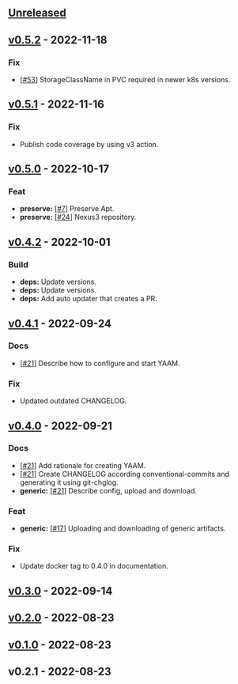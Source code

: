 <a name="unreleased"></a>
## [Unreleased]


<a name="v0.5.2"></a>
## [v0.5.2] - 2022-11-18
### Fix
- [[#53](https://github.com/030/yaam/issues/53)] StorageClassName in PVC required in newer k8s versions.


<a name="v0.5.1"></a>
## [v0.5.1] - 2022-11-16
### Fix
- Publish code coverage by using v3 action.


<a name="v0.5.0"></a>
## [v0.5.0] - 2022-10-17
### Feat
- **preserve:** [[#7](https://github.com/030/yaam/issues/7)] Preserve Apt.
- **preserve:** [[#24](https://github.com/030/yaam/issues/24)] Nexus3 repository.


<a name="v0.4.2"></a>
## [v0.4.2] - 2022-10-01
### Build
- **deps:** Update versions.
- **deps:** Update versions.
- **deps:** Add auto updater that creates a PR.


<a name="v0.4.1"></a>
## [v0.4.1] - 2022-09-24
### Docs
- [[#21](https://github.com/030/yaam/issues/21)] Describe how to configure and start YAAM.

### Fix
- Updated outdated CHANGELOG.


<a name="v0.4.0"></a>
## [v0.4.0] - 2022-09-21
### Docs
- [[#21](https://github.com/030/yaam/issues/21)] Add rationale for creating YAAM.
- [[#21](https://github.com/030/yaam/issues/21)] Create CHANGELOG according conventional-commits and generating it using git-chglog.
- **generic:** [[#21](https://github.com/030/yaam/issues/21)] Describe config, upload and download.

### Feat
- **generic:** [[#17](https://github.com/030/yaam/issues/17)] Uploading and downloading of generic artifacts.

### Fix
- Update docker tag to 0.4.0 in documentation.


<a name="v0.3.0"></a>
## [v0.3.0] - 2022-09-14

<a name="v0.2.0"></a>
## [v0.2.0] - 2022-08-23

<a name="v0.1.0"></a>
## [v0.1.0] - 2022-08-23

<a name="v0.2.1"></a>
## v0.2.1 - 2022-08-23

[Unreleased]: https://github.com/030/yaam/compare/v0.5.2...HEAD
[v0.5.2]: https://github.com/030/yaam/compare/v0.5.1...v0.5.2
[v0.5.1]: https://github.com/030/yaam/compare/v0.5.0...v0.5.1
[v0.5.0]: https://github.com/030/yaam/compare/v0.4.2...v0.5.0
[v0.4.2]: https://github.com/030/yaam/compare/v0.4.1...v0.4.2
[v0.4.1]: https://github.com/030/yaam/compare/v0.4.0...v0.4.1
[v0.4.0]: https://github.com/030/yaam/compare/v0.3.0...v0.4.0
[v0.3.0]: https://github.com/030/yaam/compare/v0.2.0...v0.3.0
[v0.2.0]: https://github.com/030/yaam/compare/v0.1.0...v0.2.0
[v0.1.0]: https://github.com/030/yaam/compare/v0.2.1...v0.1.0
